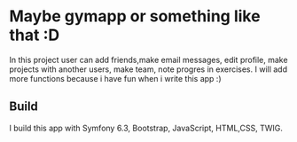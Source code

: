 # Maybe gymapp or something like that :D

In this project user can add friends,make email messages, edit profile, make projects with another users, make team, note progres in exercises. I will add more functions because i have fun when i write this app :)


## Build

I build this app with Symfony 6.3, Bootstrap, JavaScript, HTML,CSS, TWIG.
